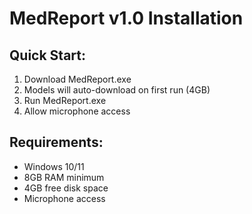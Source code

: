 # MedReport v1.0 Installation

## Quick Start:
1. Download MedReport.exe
2. Models will auto-download on first run (4GB)
3. Run MedReport.exe
4. Allow microphone access

## Requirements:
- Windows 10/11
- 8GB RAM minimum
- 4GB free disk space
- Microphone access